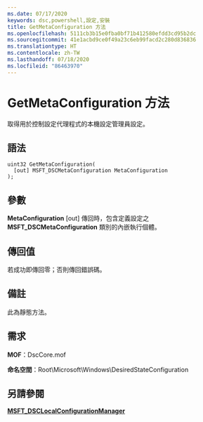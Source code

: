 ```yaml
---
ms.date: 07/17/2020
keywords: dsc,powershell,設定,安裝
title: GetMetaConfiguration 方法
ms.openlocfilehash: 5111cb3b15e0fba0bf71b412580efdd3cd95b2dc
ms.sourcegitcommit: 41e1acbd9ce0f49a23c6eb99facd2c280d836836
ms.translationtype: HT
ms.contentlocale: zh-TW
ms.lasthandoff: 07/18/2020
ms.locfileid: "86463970"
---
```

# <a name="getmetaconfiguration-method"></a>GetMetaConfiguration 方法

取得用於控制設定代理程式的本機設定管理員設定。

## <a name="syntax"></a>語法

```mof
uint32 GetMetaConfiguration(
  [out] MSFT_DSCMetaConfiguration MetaConfiguration
);
```

## <a name="parameters"></a>參數

**MetaConfiguration** \[out\] 傳回時，包含定義設定之 **MSFT_DSCMetaConfiguration** 類別的內嵌執行個體。

## <a name="return-value"></a>傳回值

若成功即傳回零；否則傳回錯誤碼。

## <a name="remarks"></a>備註

此為靜態方法。

## <a name="requirements"></a>需求

**MOF**：DscCore.mof

**命名空間**：Root\Microsoft\Windows\DesiredStateConfiguration

## <a name="see-also"></a>另請參閱

[**MSFT_DSCLocalConfigurationManager**](msft-dsclocalconfigurationmanager.md)
